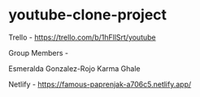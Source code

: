 # youtube-clone-project

Trello - https://trello.com/b/1hFllSrt/youtube

Group Members -

Esmeralda Gonzalez-Rojo
Karma Ghale

Netlify - https://famous-paprenjak-a706c5.netlify.app/
